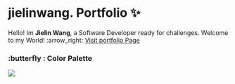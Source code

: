 # jielinwang. Portfolio :sparkles:

<p>Hello! Im <b>Jielin Wang</b>, a Software Developer ready for challenges. Welcome to my World! :arrow_right:
  <a href="https://jielinwang.github.io/">Visit portfolio Page</a>
</p>

### :butterfly : Color Palette
<img src="https://coolors.co/cb997e-ddbea9-ffe8d6-b7b7a4-a5a58d-6b705c">
